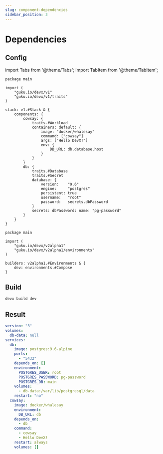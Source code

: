 ```yaml
---
slug: component-dependencies
sidebar_position: 3
---
```


# Dependencies

## Config

import Tabs from '@theme/Tabs';
import TabItem from '@theme/TabItem';

<Tabs>
  <TabItem value="stack.cue" label="stack.cue" default>

```cue
package main

import (
	"guku.io/devx/v1"
	"guku.io/devx/v1/traits"
)

stack: v1.#Stack & {
	components: {
		cowsay: {
			traits.#Workload
			containers: default: {
				image: "docker/whalesay"
				command: ["cowsay"]
				args: ["Hello DevX!"]
				env: {
					DB_URL: db.database.host
				}
			}
		}
		db: {
			traits.#Database
			traits.#Secret
			database: {
				version:    "9.6"
				engine:     "postgres"
				persistent: true
				username:   "root"
				password:   secrets.dbPassword
			}
			secrets: dbPassword: name: "pg-password"
		}
	}
}
```

  </TabItem>
  <TabItem value="builder.cue" label="builder.cue">

```cue
package main

import (
	"guku.io/devx/v2alpha1"
	"guku.io/devx/v2alpha1/environments"
)

builders: v2alpha1.#Environments & {
	dev: environments.#Compose
}
```

  </TabItem>
</Tabs>

## Build

```bash
devx build dev
```


## Result

```yaml title="docker-compose.yml"
version: "3"
volumes:
  db-data: null
services:
  db:
    image: postgres:9.6-alpine
    ports:
      - "5432"
    depends_on: []
    environment:
      POSTGRES_USER: root
      POSTGRES_PASSWORD: pg-password
      POSTGRES_DB: main
    volumes:
      - db-data:/var/lib/postgresql/data
    restart: "no"
  cowsay:
    image: docker/whalesay
    environment:
      DB_URL: db
    depends_on:
      - db
    command:
      - cowsay
      - Hello DevX!
    restart: always
    volumes: []
```